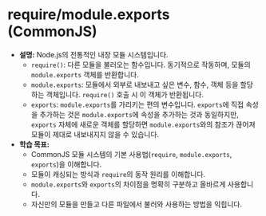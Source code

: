# require/module.exports (CommonJS)

-   **설명:** Node.js의 전통적인 내장 모듈 시스템입니다.
    -   `require()`: 다른 모듈을 불러오는 함수입니다. 동기적으로 작동하며, 모듈의 `module.exports` 객체를 반환합니다.
    -   `module.exports`: 모듈에서 외부로 내보내고 싶은 변수, 함수, 객체 등을 할당하는 객체입니다. `require()` 호출 시 이 객체가 반환됩니다.
    -   `exports`: `module.exports`를 가리키는 편의 변수입니다. `exports`에 직접 속성을 추가하는 것은 `module.exports`에 속성을 추가하는 것과 동일하지만, `exports` 자체에 새로운 객체를 할당하면 `module.exports`와의 참조가 끊어져 모듈이 제대로 내보내지지 않을 수 있습니다.
-   **학습 목표:**
    -   CommonJS 모듈 시스템의 기본 사용법(`require`, `module.exports`, `exports`)을 이해합니다.
    -   모듈이 캐싱되는 방식과 `require`의 동작 원리를 이해합니다.
    -   `module.exports`와 `exports`의 차이점을 명확히 구분하고 올바르게 사용합니다.
    -   자신만의 모듈을 만들고 다른 파일에서 불러와 사용하는 방법을 익힙니다.